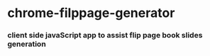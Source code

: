 chrome-filppage-generator
=========================


### client side javaScript app to assist flip page book slides generation



